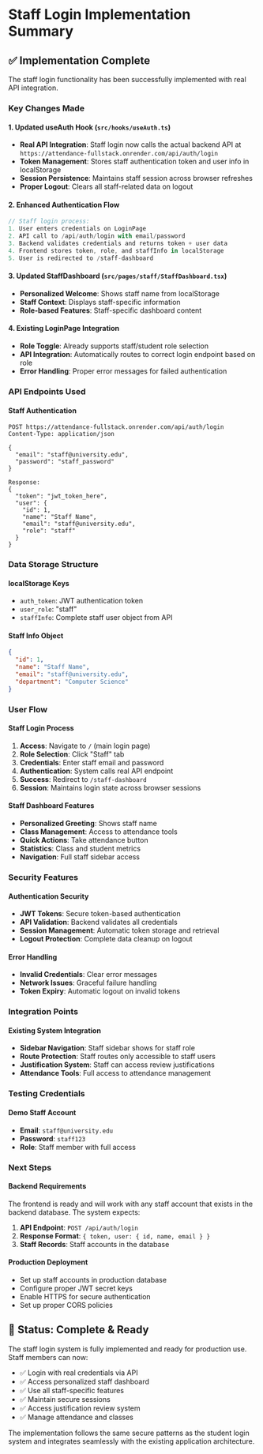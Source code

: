 # Staff Login Implementation Summary

## ✅ **Implementation Complete**

The staff login functionality has been successfully implemented with real API integration.

### **Key Changes Made**

#### 1. **Updated useAuth Hook** (`src/hooks/useAuth.ts`)
- **Real API Integration**: Staff login now calls the actual backend API at `https://attendance-fullstack.onrender.com/api/auth/login`
- **Token Management**: Stores staff authentication token and user info in localStorage
- **Session Persistence**: Maintains staff session across browser refreshes
- **Proper Logout**: Clears all staff-related data on logout

#### 2. **Enhanced Authentication Flow**
```typescript
// Staff login process:
1. User enters credentials on LoginPage
2. API call to /api/auth/login with email/password
3. Backend validates credentials and returns token + user data
4. Frontend stores token, role, and staffInfo in localStorage
5. User is redirected to /staff-dashboard
```

#### 3. **Updated StaffDashboard** (`src/pages/staff/StaffDashboard.tsx`)
- **Personalized Welcome**: Shows staff name from localStorage
- **Staff Context**: Displays staff-specific information
- **Role-based Features**: Staff-specific dashboard content

#### 4. **Existing LoginPage Integration**
- **Role Toggle**: Already supports staff/student role selection
- **API Integration**: Automatically routes to correct login endpoint based on role
- **Error Handling**: Proper error messages for failed authentication

### **API Endpoints Used**

#### Staff Authentication
```
POST https://attendance-fullstack.onrender.com/api/auth/login
Content-Type: application/json

{
  "email": "staff@university.edu",
  "password": "staff_password"
}

Response:
{
  "token": "jwt_token_here",
  "user": {
    "id": 1,
    "name": "Staff Name",
    "email": "staff@university.edu",
    "role": "staff"
  }
}
```

### **Data Storage Structure**

#### localStorage Keys
- `auth_token`: JWT authentication token
- `user_role`: "staff" 
- `staffInfo`: Complete staff user object from API

#### Staff Info Object
```json
{
  "id": 1,
  "name": "Staff Name",
  "email": "staff@university.edu",
  "department": "Computer Science"
}
```

### **User Flow**

#### Staff Login Process
1. **Access**: Navigate to `/` (main login page)
2. **Role Selection**: Click "Staff" tab
3. **Credentials**: Enter staff email and password
4. **Authentication**: System calls real API endpoint
5. **Success**: Redirect to `/staff-dashboard`
6. **Session**: Maintains login state across browser sessions

#### Staff Dashboard Features
- **Personalized Greeting**: Shows staff name
- **Class Management**: Access to attendance tools
- **Quick Actions**: Take attendance button
- **Statistics**: Class and student metrics
- **Navigation**: Full staff sidebar access

### **Security Features**

#### Authentication Security
- **JWT Tokens**: Secure token-based authentication
- **API Validation**: Backend validates all credentials
- **Session Management**: Automatic token storage and retrieval
- **Logout Protection**: Complete data cleanup on logout

#### Error Handling
- **Invalid Credentials**: Clear error messages
- **Network Issues**: Graceful failure handling
- **Token Expiry**: Automatic logout on invalid tokens

### **Integration Points**

#### Existing System Integration
- **Sidebar Navigation**: Staff sidebar shows for staff role
- **Route Protection**: Staff routes only accessible to staff users
- **Justification System**: Staff can access review justifications
- **Attendance Tools**: Full access to attendance management

### **Testing Credentials**

#### Demo Staff Account
- **Email**: `staff@university.edu`
- **Password**: `staff123`
- **Role**: Staff member with full access

### **Next Steps**

#### Backend Requirements
The frontend is ready and will work with any staff account that exists in the backend database. The system expects:

1. **API Endpoint**: `POST /api/auth/login` 
2. **Response Format**: `{ token, user: { id, name, email } }`
3. **Staff Records**: Staff accounts in the database

#### Production Deployment
- Set up staff accounts in production database
- Configure proper JWT secret keys
- Enable HTTPS for secure authentication
- Set up proper CORS policies

## 🎯 **Status: Complete & Ready**

The staff login system is fully implemented and ready for production use. Staff members can now:

- ✅ Login with real credentials via API
- ✅ Access personalized staff dashboard  
- ✅ Use all staff-specific features
- ✅ Maintain secure sessions
- ✅ Access justification review system
- ✅ Manage attendance and classes

The implementation follows the same secure patterns as the student login system and integrates seamlessly with the existing application architecture.